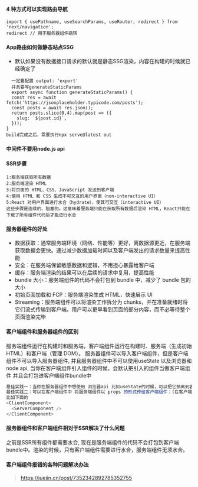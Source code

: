 #### 4 种方式可以实现路由导航
```
import { usePathname, useSearchParams, useRouter, redirect } from 'next/navigation';
redirect // 用于服务器组件跳转
```
#### App路由如何做静态站点SSG
- 默认如果没有数据接口请求的默认就是静态SSG渲染，内容在构建的时候就已经确定了
```
  一定要配置 output: 'export'
  并且要写generateStaticParams 
  export async function generateStaticParams() {
  const res = await fetch('https://jsonplaceholder.typicode.com/posts');
  const posts = await res.json();
  return posts.slice(0,4).map(post => ({
    slug: `${post.id}`,
  }));
}
build完成之后，需要执行npx serve@latest out
```
#### 中间件不要用node.js api

#### SSR步骤
```
1:服务端获取所有数据
2:服务端渲染 HTML
3:将页面的 HTML、CSS、JavaScript 发送到客户端
4:使用 HTML 和 CSS 生成不可交互的用户界面（non-interactive UI）
5:React 对用户界面进行水合（hydrate），使其可交互（interactive UI）
这些步骤是连续的、阻塞的。这意味着服务端只能在获取所有数据后渲染 HTML，React只能在下载了所有组件代码后才能进行水合
```
#### 服务器组件的好处

- 数据获取：通常服务端环境（网络、性能等）更好，离数据源更近，在服务端获取数据会更快。通过减少数据加载时间以及客户端发出的请求数量来提高性能
- 安全：在服务端保留敏感数据和逻辑，不用担心暴露给客户端
- 缓存：服务端渲染的结果可以在后续的请求中复用，提高性能
- bundle 大小：服务端组件的代码不会打包到 bundle 中，减少了 bundle 包的大小
- 初始页面加载和 FCP：服务端渲染生成 HTML，快速展示 UI
- Streaming：服务端组件可以将渲染工作拆分为 chunks，并在准备就绪时将它们流式传输到客户端。用户可以更早看到页面的部分内容，而不必等待整个页面渲染完毕

#### 客户端组件和服务器组件的区别

服务端组件运行在构建时和服务端，客户端组件运行在构建时、服务端（生成初始 HTML）和客户端（管理 DOM）。
服务器组件可以导入客户端组件，但是客户端组件不可以导入服务器组件, 并且服务器组件中不可以使用useState 以及浏览器和node api, 
当你在客户端组件引入组件的时候，会默认把引入的组件当做客户端组件 并且会打包进客户端组件bundle中

```javascript
最佳实践一：当你在服务器组件中想使用 浏览器api 比如useState的时候，可以把它抽离到客户端组件中,然后引入进来
最佳实践二：可以在客户端组件中 将服务端组件以 props 的形式传给客户端组件：(在客户端组件中使用服务器组件的最佳实践)
比如下面的
<ClientComponent>
  <ServerComponent />
</ClientComponent>
```
#### 服务器组件和客户端组件相对于SSR解决了什么问题
之前是SSR所有组件都需要水合, 现在是服务端组件的代码不会打包到客户端bundle中。渲染的时候，只有客户端组件需要进行水合，服务端组件无须水合。

#### 客户端组件报错的各种问题解决办法
> https://juejin.cn/post/7352342892785352755

